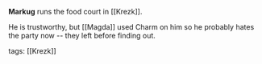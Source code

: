 **Markug** runs the food court in [[Krezk]]. 

He is trustworthy, but [[Magda]] used Charm on him so he probably hates the party now -- they left before finding out.

tags: [[Krezk]]
